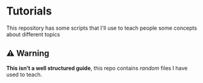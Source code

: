 # Tutorials

This repository has some scripts that I'll use to teach people some concepts about different topics

## ⚠️ Warning

**This isn't a well structured guide**, this repo contains *random* files I have used to teach.

